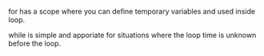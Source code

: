 for has a scope where you can define temporary variables and used inside loop.

while is simple and apporiate for situations where the loop time is unknown before the loop.
